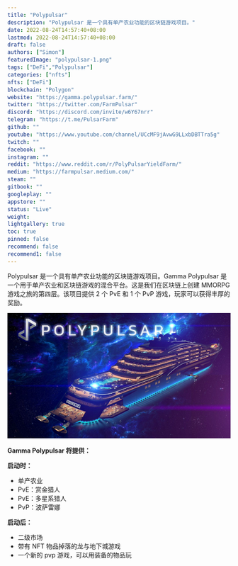 ```yaml
---
title: "Polypulsar"
description: "Polypulsar 是一个具有单产农业功能的区块链游戏项目。"
date: 2022-08-24T14:57:40+08:00
lastmod: 2022-08-24T14:57:40+08:00
draft: false
authors: ["Simon"]
featuredImage: "polypulsar-1.png"
tags: ["DeFi","Polypulsar"]
categories: ["nfts"]
nfts: ["DeFi"]
blockchain: "Polygon"
website: "https://gamma.polypulsar.farm/"
twitter: "https://twitter.com/FarmPulsar"
discord: "https://discord.com/invite/w6Y67nrr"
telegram: "https://t.me/PulsarFarm"
github: ""
youtube: "https://www.youtube.com/channel/UCcMF9jAvwG9LLxbDBTTra5g"
twitch: ""
facebook: ""
instagram: ""
reddit: "https://www.reddit.com/r/PolyPulsarYieldFarm/"
medium: "https://farmpulsar.medium.com/"
steam: ""
gitbook: ""
googleplay: ""
appstore: ""
status: "Live"
weight: 
lightgallery: true
toc: true
pinned: false
recommend: false
recommend1: false
---
```

Polypulsar 是一个具有单产农业功能的区块链游戏项目。Gamma Polypulsar 是一个用于单产农业和区块链游戏的混合平台。这是我们在区块链上创建 MMORPG 游戏之旅的第四层。该项目提供 2 个 PvE 和 1 个 PvP 游戏，玩家可以获得丰厚的奖励。

![配图](1_YmX0eGXrKZXBavGnQtI8_g.png)

**Gamma Polypulsar 将提供：**

**启动时：**

- 单产农业
- PvE：赏金猎人
- PvE：多星系猎人
- PvP：波萨雷娜

**启动后：**

- 二级市场
- 带有 NFT 物品掉落的龙与地下城游戏
- 一个新的 pvp 游戏，可以用装备的物品玩

